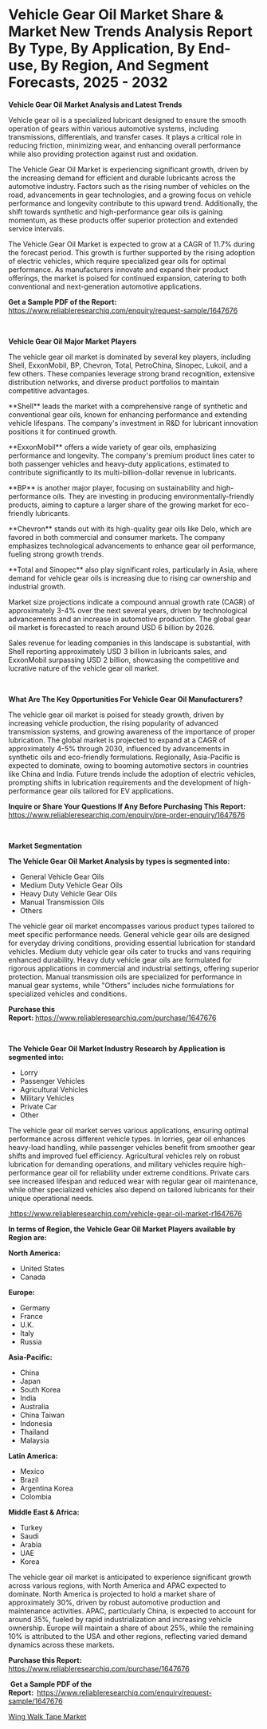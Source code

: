 <p><h1>Vehicle Gear Oil Market Share & Market New Trends Analysis Report By Type, By Application, By End-use, By Region, And Segment Forecasts, 2025 - 2032</h1></p><p><strong>Vehicle Gear Oil Market Analysis and Latest Trends</strong></p>
<p><p>Vehicle gear oil is a specialized lubricant designed to ensure the smooth operation of gears within various automotive systems, including transmissions, differentials, and transfer cases. It plays a critical role in reducing friction, minimizing wear, and enhancing overall performance while also providing protection against rust and oxidation. </p><p>The Vehicle Gear Oil Market is experiencing significant growth, driven by the increasing demand for efficient and durable lubricants across the automotive industry. Factors such as the rising number of vehicles on the road, advancements in gear technologies, and a growing focus on vehicle performance and longevity contribute to this upward trend. Additionally, the shift towards synthetic and high-performance gear oils is gaining momentum, as these products offer superior protection and extended service intervals.</p><p>The Vehicle Gear Oil Market is expected to grow at a CAGR of 11.7% during the forecast period. This growth is further supported by the rising adoption of electric vehicles, which require specialized gear oils for optimal performance. As manufacturers innovate and expand their product offerings, the market is poised for continued expansion, catering to both conventional and next-generation automotive applications.</p></p>
<p><strong>Get a Sample PDF of the Report:&nbsp;</strong> <a href="https://www.reliableresearchiq.com/enquiry/request-sample/1647676?utm_campaign=2299&utm_medium=2&utm_source=Github&utm_content=ia&utm_term=02042025&utm_id=vehicle-gear-oil">https://www.reliableresearchiq.com/enquiry/request-sample/1647676</a></p>
<p>&nbsp;</p>
<p><strong>Vehicle Gear Oil Major Market Players</strong></p>
<p><p>The vehicle gear oil market is dominated by several key players, including Shell, ExxonMobil, BP, Chevron, Total, PetroChina, Sinopec, Lukoil, and a few others. These companies leverage strong brand recognition, extensive distribution networks, and diverse product portfolios to maintain competitive advantages.</p><p>**Shell** leads the market with a comprehensive range of synthetic and conventional gear oils, known for enhancing performance and extending vehicle lifespans. The company's investment in R&D for lubricant innovation positions it for continued growth.</p><p>**ExxonMobil** offers a wide variety of gear oils, emphasizing performance and longevity. The company's premium product lines cater to both passenger vehicles and heavy-duty applications, estimated to contribute significantly to its multi-billion-dollar revenue in lubricants.</p><p>**BP** is another major player, focusing on sustainability and high-performance oils. They are investing in producing environmentally-friendly products, aiming to capture a larger share of the growing market for eco-friendly lubricants.</p><p>**Chevron** stands out with its high-quality gear oils like Delo, which are favored in both commercial and consumer markets. The company emphasizes technological advancements to enhance gear oil performance, fueling strong growth trends.</p><p>**Total and Sinopec** also play significant roles, particularly in Asia, where demand for vehicle gear oils is increasing due to rising car ownership and industrial growth. </p><p>Market size projections indicate a compound annual growth rate (CAGR) of approximately 3-4% over the next several years, driven by technological advancements and an increase in automotive production. The global gear oil market is forecasted to reach around USD 6 billion by 2026.</p><p>Sales revenue for leading companies in this landscape is substantial, with Shell reporting approximately USD 3 billion in lubricants sales, and ExxonMobil surpassing USD 2 billion, showcasing the competitive and lucrative nature of the vehicle gear oil market.</p></p>
<p>&nbsp;</p>
<p><strong>What Are The Key Opportunities For Vehicle Gear Oil Manufacturers?</strong></p>
<p><p>The vehicle gear oil market is poised for steady growth, driven by increasing vehicle production, the rising popularity of advanced transmission systems, and growing awareness of the importance of proper lubrication. The global market is projected to expand at a CAGR of approximately 4-5% through 2030, influenced by advancements in synthetic oils and eco-friendly formulations. Regionally, Asia-Pacific is expected to dominate, owing to booming automotive sectors in countries like China and India. Future trends include the adoption of electric vehicles, prompting shifts in lubrication requirements and the development of high-performance gear oils tailored for EV applications.</p></p>
<p><strong>Inquire or Share Your Questions If Any Before Purchasing This Report:</strong> <a href="https://www.reliableresearchiq.com/enquiry/pre-order-enquiry/1647676?utm_campaign=2299&utm_medium=2&utm_source=Github&utm_content=ia&utm_term=02042025&utm_id=vehicle-gear-oil">https://www.reliableresearchiq.com/enquiry/pre-order-enquiry/1647676</a></p>
<p>&nbsp;</p>
<p><strong>Market Segmentation</strong></p>
<p><strong>The Vehicle Gear Oil Market Analysis by types is segmented into:</strong></p>
<p><ul><li>General Vehicle Gear Oils</li><li>Medium Duty Vehicle Gear Oils</li><li>Heavy Duty Vehicle Gear Oils</li><li>Manual Transmission Oils</li><li>Others</li></ul></p>
<p><p>The vehicle gear oil market encompasses various product types tailored to meet specific performance needs. General vehicle gear oils are designed for everyday driving conditions, providing essential lubrication for standard vehicles. Medium duty vehicle gear oils cater to trucks and vans requiring enhanced durability. Heavy duty vehicle gear oils are formulated for rigorous applications in commercial and industrial settings, offering superior protection. Manual transmission oils are specialized for performance in manual gear systems, while "Others" includes niche formulations for specialized vehicles and conditions.</p></p>
<p><strong>Purchase this Report:&nbsp;</strong><a href="https://www.reliableresearchiq.com/purchase/1647676?utm_campaign=2299&utm_medium=2&utm_source=Github&utm_content=ia&utm_term=02042025&utm_id=vehicle-gear-oil">https://www.reliableresearchiq.com/purchase/1647676</a></p>
<p>&nbsp;</p>
<p><strong>The Vehicle Gear Oil Market Industry Research by Application is segmented into:</strong></p>
<p><ul><li>Lorry</li><li>Passenger Vehicles</li><li>Agricultural Vehicles</li><li>Military Vehicles</li><li>Private Car</li><li>Other</li></ul></p>
<p><p>The vehicle gear oil market serves various applications, ensuring optimal performance across different vehicle types. In lorries, gear oil enhances heavy-load handling, while passenger vehicles benefit from smoother gear shifts and improved fuel efficiency. Agricultural vehicles rely on robust lubrication for demanding operations, and military vehicles require high-performance gear oil for reliability under extreme conditions. Private cars see increased lifespan and reduced wear with regular gear oil maintenance, while other specialized vehicles also depend on tailored lubricants for their unique operational needs.</p></p>
<p><a href="https://www.reliableresearchiq.com/vehicle-gear-oil-market-r1647676?utm_campaign=2299&utm_medium=2&utm_source=Github&utm_content=ia&utm_term=02042025&utm_id=vehicle-gear-oil">&nbsp;https://www.reliableresearchiq.com/vehicle-gear-oil-market-r1647676</a></p>
<p><strong>In terms of Region, the Vehicle Gear Oil Market Players available by Region are:</strong></p>
<p>
    <p> <strong> North America: </strong>
        <ul>
            <li>United States</li>
            <li>Canada</li>
        </ul>
        </p> 
    <p> <strong> Europe: </strong>
        <ul>
            <li>Germany</li>
            <li>France</li>
            <li>U.K.</li>
            <li>Italy</li>
            <li>Russia</li>
        </ul>
        </p> 
    <p> <strong> Asia-Pacific: </strong>
        <ul>
            <li>China</li>
            <li>Japan</li>
            <li>South Korea</li>
            <li>India</li>
            <li>Australia</li>
            <li>China Taiwan</li>
            <li>Indonesia</li>
            <li>Thailand</li>
            <li>Malaysia</li>
        </ul>
        </p> 
    <p> <strong> Latin America: </strong>
        <ul>
            <li>Mexico</li>
            <li>Brazil</li>
            <li>Argentina Korea</li>
            <li>Colombia</li>
        </ul>
        </p> 
    <p> <strong> Middle East & Africa: </strong>
        <ul>
            <li>Turkey</li>
            <li>Saudi</li>
            <li>Arabia</li>
            <li>UAE</li>
            <li>Korea</li>
        </ul>
    </p>
    </p>
<p><p>The vehicle gear oil market is anticipated to experience significant growth across various regions, with North America and APAC expected to dominate. North America is projected to hold a market share of approximately 30%, driven by robust automotive production and maintenance activities. APAC, particularly China, is expected to account for around 35%, fueled by rapid industrialization and increasing vehicle ownership. Europe will maintain a share of about 25%, while the remaining 10% is attributed to the USA and other regions, reflecting varied demand dynamics across these markets.</p></p>
<p><strong>Purchase this Report: </strong><a href="https://www.reliableresearchiq.com/purchase/1647676?utm_campaign=2299&utm_medium=2&utm_source=Github&utm_content=ia&utm_term=02042025&utm_id=vehicle-gear-oil">https://www.reliableresearchiq.com/purchase/1647676</a></p>
<p>&nbsp;<strong>Get a Sample PDF of the Report:&nbsp;&nbsp;</strong><a href="https://www.reliableresearchiq.com/enquiry/request-sample/1647676?utm_campaign=2299&utm_medium=2&utm_source=Github&utm_content=ia&utm_term=02042025&utm_id=vehicle-gear-oil">https://www.reliableresearchiq.com/enquiry/request-sample/1647676</a></p>
<p><strong></strong></p>
<p><p><a href="https://github.com/dmitriyvo6rog/Market-Research-Report-List-1/blob/main/wing-walk-tape-market.md?utm_campaign=2299&utm_medium=2&utm_source=Github&utm_content=ia&utm_term=02042025&utm_id=vehicle-gear-oil">Wing Walk Tape Market</a></p></p>